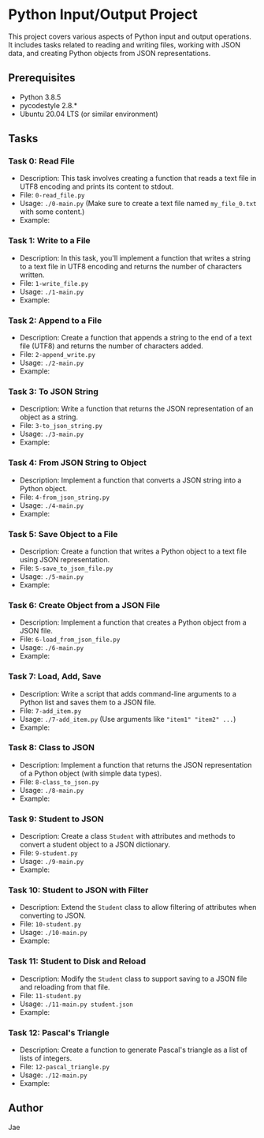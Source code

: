 # Python Input/Output Project

This project covers various aspects of Python input and output operations. It includes tasks related to reading and writing files, working with JSON data, and creating Python objects from JSON representations.

## Prerequisites

- Python 3.8.5
- pycodestyle 2.8.*
- Ubuntu 20.04 LTS (or similar environment)

## Tasks

### Task 0: Read File

- Description: This task involves creating a function that reads a text file in UTF8 encoding and prints its content to stdout.
- File: `0-read_file.py`
- Usage: `./0-main.py` (Make sure to create a text file named `my_file_0.txt` with some content.)
- Example:

### Task 1: Write to a File

- Description: In this task, you'll implement a function that writes a string to a text file in UTF8 encoding and returns the number of characters written.
- File: `1-write_file.py`
- Usage: `./1-main.py`
- Example:

### Task 2: Append to a File

- Description: Create a function that appends a string to the end of a text file (UTF8) and returns the number of characters added.
- File: `2-append_write.py`
- Usage: `./2-main.py`
- Example:

### Task 3: To JSON String

- Description: Write a function that returns the JSON representation of an object as a string.
- File: `3-to_json_string.py`
- Usage: `./3-main.py`
- Example:

### Task 4: From JSON String to Object

- Description: Implement a function that converts a JSON string into a Python object.
- File: `4-from_json_string.py`
- Usage: `./4-main.py`
- Example:

### Task 5: Save Object to a File

- Description: Create a function that writes a Python object to a text file using JSON representation.
- File: `5-save_to_json_file.py`
- Usage: `./5-main.py`
- Example:

### Task 6: Create Object from a JSON File

- Description: Implement a function that creates a Python object from a JSON file.
- File: `6-load_from_json_file.py`
- Usage: `./6-main.py`
- Example:

### Task 7: Load, Add, Save

- Description: Write a script that adds command-line arguments to a Python list and saves them to a JSON file.
- File: `7-add_item.py`
- Usage: `./7-add_item.py` (Use arguments like `"item1" "item2" ...`)
- Example:

### Task 8: Class to JSON

- Description: Implement a function that returns the JSON representation of a Python object (with simple data types).
- File: `8-class_to_json.py`
- Usage: `./8-main.py`
- Example:

### Task 9: Student to JSON

- Description: Create a class `Student` with attributes and methods to convert a student object to a JSON dictionary.
- File: `9-student.py`
- Usage: `./9-main.py`
- Example:

### Task 10: Student to JSON with Filter

- Description: Extend the `Student` class to allow filtering of attributes when converting to JSON.
- File: `10-student.py`
- Usage: `./10-main.py`
- Example:

### Task 11: Student to Disk and Reload

- Description: Modify the `Student` class to support saving to a JSON file and reloading from that file.
- File: `11-student.py`
- Usage: `./11-main.py student.json`
- Example:

### Task 12: Pascal's Triangle

- Description: Create a function to generate Pascal's triangle as a list of lists of integers.
- File: `12-pascal_triangle.py`
- Usage: `./12-main.py`
- Example:

## Author

Jae
